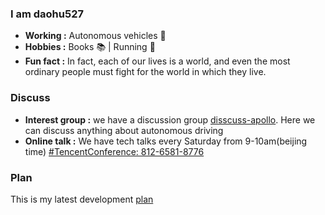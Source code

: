 ### I am daohu527 
-  **Working :** Autonomous vehicles :blue_car:  
-  **Hobbies :** Books :books: | Running :runner:
-  **Fun fact :** In fact, each of our lives is a world, and even the most ordinary people must fight for the world in which they live.
### Discuss
-  **Interest group :** we have a discussion group [disscuss-apollo](https://groups.google.com/g/d-apollo). Here we can discuss anything about autonomous driving
-  **Online talk :** We have tech talks every Saturday from 9-10am(beijing time) [#TencentConference: 812-6581-8776](https://meeting.tencent.com/dm/wsiaJp3n49fb)
### Plan
This is my latest development [plan](https://github.com/users/daohu527/projects/4)
